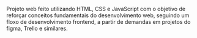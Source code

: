 Projeto web feito utilizando HTML, CSS e JavaScript com o objetivo de reforçar conceitos fundamentais do desenvolvimento web, seguindo um floxo de desenvolvimento frontend, a partir de demandas em projetos do figma, Trello e similares.

